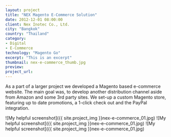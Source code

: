 ```yaml
---
layout: project
title: "NEX Magento E-Commerce Solution"
date: 2012-12-01 08:00:00
client: Nex Inotec Co., Ltd.
city: "Bangkok"
country: "Thailand"
category:
- Digital
- E-Commerce
technology: "Magento Go"
excerpt: "This is an excerpt"
thumbnail: nex-e-commerce_thumb.jpg
preview:
project_url:
---
```


As a part of a larger project we developed a Magento based e-commerce website. The main goal was, to develop another distribution channel aside from Amazon and some 3rd party sites. We set-up a custom Magento store, featuring up to date promotions, a 1-click check out and the PayPal integration.

![My helpful screenshot]({{ site.project_img }}nex-e-commerce_01.jpg)
![My helpful screenshot]({{ site.project_img }}nex-e-commerce_01.jpg)
![My helpful screenshot]({{ site.project_img }}nex-e-commerce_01.jpg)
